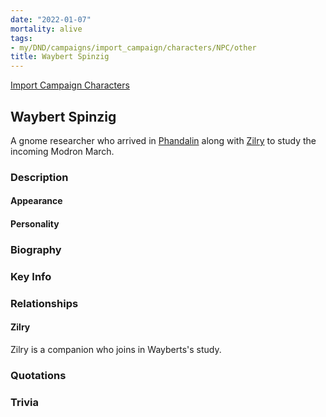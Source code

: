 ```yaml
---
date: "2022-01-07"
mortality: alive
tags:
- my/DND/campaigns/import_campaign/characters/NPC/other
title: Waybert Spinzig
---
```


[Import Campaign Characters](/dnd/characters/)

## Waybert Spinzig

A gnome researcher who arrived in [Phandalin](/dnd/locations/phandalin/) along with [Zilry](/dnd/npcs/zilry/) to study the incoming Modron March.

### Description

#### Appearance

#### Personality

### Biography

### Key Info

### Relationships

#### Zilry

Zilry is a companion who joins in Wayberts's study.

### Quotations

### Trivia
